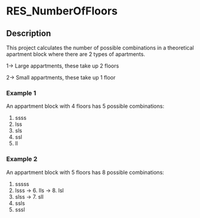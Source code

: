 # RES_NumberOfFloors

## Description
This project calculates the number of possible combinations in a theoretical apartment block where there are 2 types of apartments.

1-> Large appartments, these take up 2 floors

2-> Small appartments, these take up 1 floor

### Example 1
An appartment block with 4 floors has 5 possible combinations:

1. ssss
1. lss
1. sls
1. ssl
1. ll


### Example 2
An appartment block with 5 floors has 8 possible combinations:

1. sssss
1. lsss  -> 6. lls -> 8. lsl
1. slss  -> 7. sll
1. ssls
1. sssl
